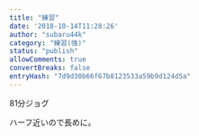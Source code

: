 ```yaml
---
title: "練習"
date: '2018-10-14T11:28:26'
author: "subaru44k"
category: "練習(強)"
status: "publish"
allowComments: true
convertBreaks: false
entryHash: "7d9d30b66f67b8123533a59b9d124d5a"
---
```

81分ジョグ

ハーフ近いので長めに。
